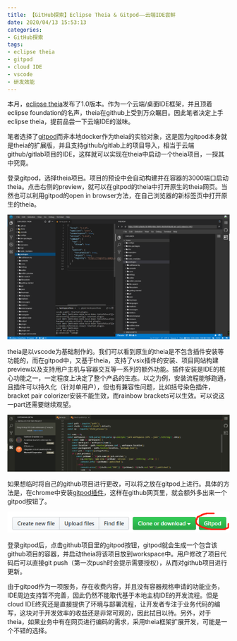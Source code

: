 ```yaml
---
title: 【GitHub探索】Eclipse Theia & Gitpod——云端IDE尝鲜
date: 2020/04/13 15:53:13
categories:
- GitHub探索
tags:
- eclipse theia
- gitpod
- cloud IDE
- vscode
- 研发效能
---
```


本月，[eclipse theia](https://github.com/eclipse-theia/theia)发布了1.0版本。作为一个云端/桌面IDE框架，并且顶着eclipse foundation的名声，theia在github上受到万众瞩目。因此笔者决定上手eclipse theia，提前品尝一下云端IDE的滋味。

笔者选择了[gitpod](https://www.gitpod.io/)而非本地docker作为theia的实验对象，这是因为gitpod本身就是theia的扩展版，并且支持github/gitlab上的项目导入，相当于云端github/gitlab项目的IDE，这样就可以实现在theia中启动一个theia项目，一探其中究竟。

登录gitpod，选择theia项目。项目的预设中会自动构建并在容器的3000端口启动theia。点击右侧的preview，就可以在gitpod的theia中打开原生的theia网页。当然也可以利用gitpod的open in browser方法，在自己浏览器的新标签页中打开原生的theia。

<!-- more -->

![Gitpod中打开theia](/uploads/githubdiscovery/theia_and_gitpod/gitpod.png)

theia是以vscode为基础制作的。我们可以看到原生的theia是不包含插件安装等功能的，而在gitpod中，又基于theia，支持了vsix插件的安装、项目网站构建preview以及支持用户主机与容器交互等一系列的额外功能。插件安装是IDE的核心功能之一，一定程度上决定了整个产品的生态。以之为例，安装流程能够跑通，且插件可以持久化（针对单用户），但也有兼容性问题，比如括号染色插件，bracket pair colorizer安装不能生效，而rainbow brackets可以生效。可以说这一part还需要继续观望。

![rainbow_brackets](/uploads/githubdiscovery/theia_and_gitpod/rainbow_brackets.png)

如果想临时将自己的github项目进行更改，可以将之放在gitpod上进行。具体的方法是，在chrome中安装[gitpod插件](https://chrome.google.com/webstore/detail/gitpod-online-ide/dodmmooeoklaejobgleioelladacbeki)，这样在github网页里，就会额外多出来一个gitpod按钮了。

![gitpod_button](/uploads/githubdiscovery/theia_and_gitpod/gitpod_button.png)

登录gitpod后，点击github项目里的gitpod按钮，gitpod就会生成一个包含该github项目的容器，并启动theia将该项目放到workspace中。用户修改了项目代码后可以直接git push（第一次push时会提示需要授权），从而对github项目进行更新。

由于gitpod作为一项服务，存在收费内容，并且没有容器规格申请的功能业务，IDE周边支持暂不完善，因此仍然不能取代基于本地主机IDE的开发流程。但是cloud IDE终究还是直接提供了环境与部署流程，让开发者专注于业务代码的编写，这块对于开发效率的收益还是非常可观的，因此拭目以待。另外，对于theia，如果业务中有在网页进行编码的需求，采用theia框架扩展开发，可能是一个不错的选择。
